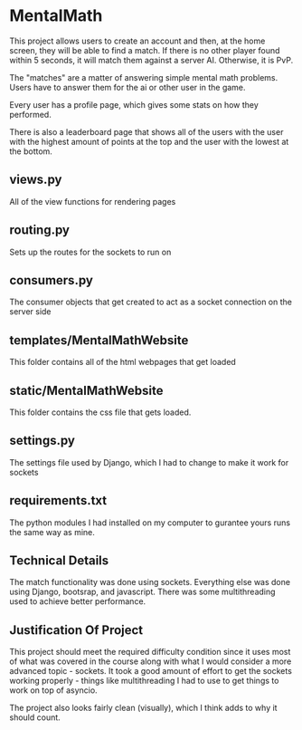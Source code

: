 # MentalMath

This project allows users to create an account and then, at the home screen, they will be able
to find a match. If there is no other player found within 5 seconds, it will match them against a server AI. Otherwise, it is PvP.

The "matches" are a matter of answering simple mental math problems. Users have to answer them for the ai or other user in the game. 

Every user has a profile page, which gives some stats on how they performed.

There is also a leaderboard page that shows all of the users with the user with the highest amount of points at the top and the user with the lowest at the bottom.

## views.py
All of the view functions for rendering pages

## routing.py
Sets up the routes for the sockets to run on

## consumers.py
The consumer objects that get created to act as a socket connection on the server side

## templates/MentalMathWebsite
This folder contains all of the html webpages that get loaded

## static/MentalMathWebsite
This folder contains the css file that gets loaded.

## settings.py
The settings file used by Django, which I had to change to make it work for sockets

## requirements.txt
The python modules I had installed on my computer to gurantee yours runs the same way as mine.


## Technical Details
The match functionality was done using sockets. Everything else was done using Django, bootsrap, and javascript. There was some multithreading used to achieve better performance.

## Justification Of Project
This project should meet the required difficulty condition since it uses most of what was covered in the course along with what I would consider a more advanced topic - sockets. It took a good amount of effort to get the sockets working properly - things like multithreading I had to use to get things to work on top of asyncio. 

The project also looks fairly clean (visually), which I think adds to why it should count.


